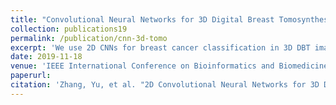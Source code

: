 ```yaml
---
title: "Convolutional Neural Networks for 3D Digital Breast Tomosynthesis Classification"
collection: publications19
permalink: /publication/cnn-3d-tomo
excerpt: 'We use 2D CNNs for breast cancer classification in 3D DBT images.'
date: 2019-11-18
venue: 'IEEE International Conference on Bioinformatics and Biomedicine'
paperurl: 
citation: 'Zhang, Yu, et al. "2D Convolutional Neural Networks for 3D Digital Breast Tomosynthesis Classification." 2019 IEEE International Conference on Bioinformatics and Biomedicine (BIBM). IEEE, 2019.'
---
```

